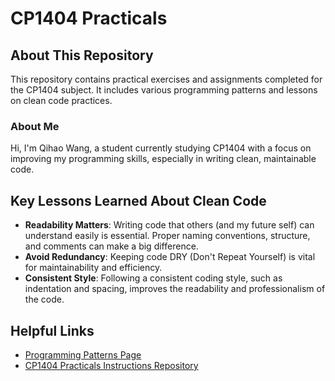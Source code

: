 # CP1404 Practicals

## About This Repository

This repository contains practical exercises and assignments completed for the CP1404 subject. It includes various programming patterns and lessons on clean code practices.

### About Me
Hi, I'm Qihao Wang, a student currently studying CP1404 with a focus on improving my programming skills, especially in writing clean, maintainable code.

## Key Lessons Learned About Clean Code

- **Readability Matters**: Writing code that others (and my future self) can understand easily is essential. Proper naming conventions, structure, and comments can make a big difference.
- **Avoid Redundancy**: Keeping code DRY (Don't Repeat Yourself) is vital for maintainability and efficiency.
- **Consistent Style**: Following a consistent coding style, such as indentation and spacing, improves the readability and professionalism of the code.

## Helpful Links

- [Programming Patterns Page](https://github.com/CP1404/Starter/wiki/Programming-Patterns)
- [CP1404 Practicals Instructions Repository](https://github.com/CP1404/Practicals/tree/master)
